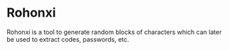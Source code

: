 # Rohonxi
Rohonxi is a tool to generate random blocks of characters which can later be used to extract codes, passwords, etc.
